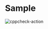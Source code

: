 # Sample
![cppcheck-action](https://github.com/99002541/Sample/workflows/cppcheck-action/badge.svg?branch=main)
